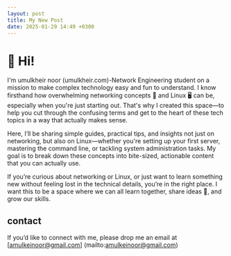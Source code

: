 ```yaml
---
layout: post
title: My New Post
date: 2025-01-29 14:49 +0300
---
```


# 👋 Hi!
 I'm umulkheir noor (umulkheir.com)-Network Engineering student on a mission to make complex
technology easy and fun to understand. I know firsthand how overwhelming networking 
concepts 📡 and Linux 🖥️ can be, especially when you're just starting out. That's why I 
created this space—to help you cut through the confusing terms and get to the heart of 
these tech topics in a way that actually makes sense.

Here, I’ll be sharing simple guides, practical tips, and insights not just on networking, 
but also on Linux—whether you're setting up your first server, mastering the command line, 
or tackling system administration tasks. My goal is to break down these concepts into 
bite-sized, actionable content that you can actually use.

If you’re curious about networking or Linux, or just want to learn something new without 
feeling lost in the technical details, you’re in the right place. I want this to be a space 
where we can all learn together, share ideas 💬, and grow our skills.


## contact

If you’d like to connect with me, please drop me an email at [amulkeinoor@gmail.com]
(mailto:amulkeinoor@gmail.com)




